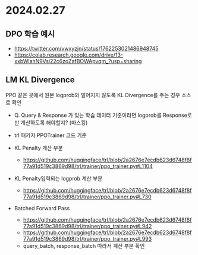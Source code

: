 # 2024.02.27
## DPO 학습 예시
* https://twitter.com/vwxyzjn/status/1762253021486948745
* https://colab.research.google.com/drive/13-xxbWlahN9Vsi22c6zoZafBOWApvqm_?usp=sharing

## LM KL Divergence
PPO 같은 곳에서 원본 logprob와 멀어지지 않도록 KL Divergence를 주는 경우 소스로 확인
* Q. Query & Response 가 있는 학습 데이터 기준이라면 logprob를 Response로만 계산하도록 해야할지? (마스킹)
* trl 패키지 PPOTrainer 코드 기준

* KL Penalty 계산 부분
	* https://github.com/huggingface/trl/blob/2a2676e7ecdb623d6748f8f77a91d519c3869d98/trl/trainer/ppo_trainer.py#L1104
* KL Penalty입력되는 logprob 계산 부분
	* https://github.com/huggingface/trl/blob/2a2676e7ecdb623d6748f8f77a91d519c3869d98/trl/trainer/ppo_trainer.py#L730
* Batched Forward Pass
	* https://github.com/huggingface/trl/blob/2a2676e7ecdb623d6748f8f77a91d519c3869d98/trl/trainer/ppo_trainer.py#L942
	* https://github.com/huggingface/trl/blob/2a2676e7ecdb623d6748f8f77a91d519c3869d98/trl/trainer/ppo_trainer.py#L993
	* query_batch, response_batch 따라서 계산 부분 확인
